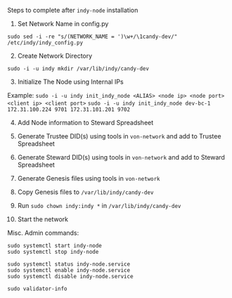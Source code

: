 Steps to complete after `indy-node` installation

1. Set Network Name in config.py

`sudo sed -i -re "s/(NETWORK_NAME = ')\w+/\1candy-dev/" /etc/indy/indy_config.py`

2. Create Network Directory

`sudo -i -u indy mkdir /var/lib/indy/candy-dev`

3. Initialize The Node using Internal IPs

Example:
`sudo -i -u indy init_indy_node <ALIAS> <node ip> <node port> <client ip> <client port>`
`sudo -i -u indy init_indy_node dev-bc-1 172.31.100.224 9701 172.31.101.201 9702`

4. Add Node information to Steward Spreadsheet

5. Generate Trustee DID(s) using tools in `von-network` and add to Trustee Spreadsheet

6. Generate Steward DID(s) using tools in `von-network` and add to Steward Spreadsheet

7. Generate Genesis files using tools in `von-network`

8. Copy Genesis files to `/var/lib/indy/candy-dev`

9. Run `sudo chown indy:indy *` in `/var/lib/indy/candy-dev`

10. Start the network

Misc. Admin commands:
```
sudo systemctl start indy-node
sudo systemctl stop indy-node

sudo systemctl status indy-node.service
sudo systemctl enable indy-node.service
sudo systemctl disable indy-node.service

sudo validator-info
```